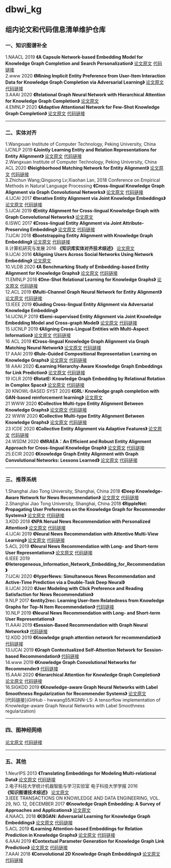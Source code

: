 # dbwi_kg
## 组内论文和代码信息清单维护仓库
### 一、知识图谱补全 
1.NAACL 2019
**《A Capsule Network-based Embedding Model for Knowledge Graph Completion and Search Personalization》**
[论文原文](https://www.aclweb.org/anthology/N19-1226/)
[代码链接](https://github.com/daiquocnguyen/CapsE)  
2.www 2020
**《Mining Implicit Entity Preference from User-Item Interaction Data for Knowledge Graph Completion via Adversarial Learning》**
[论文原文](https://dl.acm.org/doi/pdf/10.1145/3366423.3380155)
[代码链接](https://github.com/RUCAIBox/UPGAN)  
3.AAAI 2020
**《Relational Graph Neural Network with Hierarchical Attention for Knowledge Graph Completion》**
[论文原文](https://www.aaai.org/ojs/index.php/AAAI/article/view/6508)  
4.EMNLP 2020
**《Adaptive Attentional Network for Few-Shot Knowledge Graph Completion》**
[论文原文](https://www.aclweb.org/anthology/2020.emnlp-main.131.pdf)
[代码链接](https://github.com/JiaweiSheng/FAAN)    
*** 
### 二、实体对齐
1.Wangxuan Institute of Computer Technology, Peking University, China IJCNLP 2019
**《Jointly Learning Entity and Relation Representations for Entity Alignment》**
[论文原文](https://www.paperswithcode.com/paper/jointly-learning-entity-and-relation)
[代码链接](https://www.paperswithcode.com/paper/jointly-learning-entity-and-relation)    
2.Wangxuan Institute of Computer Technology, Peking University, China ACL 2020
**《Neighborhood Matching Network for Entity Alignment》**
[论文原文](https://arxiv.org/pdf/2005.05607v1.pdf)
[代码链接](https://www.paperswithcode.com/paper/neighborhood-matching-network-for-entity)  
3.Zhichun Wang;Qingsong Lv;Xiaohan Lan, 2018 Conference on Empirical Methods in Natural Language Processing
**《Cross-lingual Knowledge Graph Alignment via Graph Convolutional Networks》**
[论文原文](https://www.aclweb.org/anthology/D18-1032/)
[代码链接](https://github.com/1049451037/GCN-Align)    
4.IJCAI 2017
**《Iterative Entity Alignment via Joint Knowledge Embeddings》**
[论文原文](https://www.ijcai.org/Proceedings/2017/0595.pdf)
[代码链接](https://github.com/thunlp/IEAJKE)    
5.IJCAI 2019
**《Entity Alignment for Cross-lingual Knowledge Graph with Graph Convolutional Networks》**
[论文原文](https://www.researchgate.net/publication/334844180_Entity_Alignment_for_Cross-lingual_Knowledge_Graph_with_Graph_Convolutional_Networks)  
6.ISWC 2017
**《Cross-lingual Entity Alignment via Joint Attribute-Preserving Embedding》**
[论文原文](https://arxiv.org/pdf/1708.05045v2.pdf)
[代码链接](https://www.paperswithcode.com/paper/cross-lingual-entity-alignment-via-joint)  
7.IJCAI 2018
**《Bootstrapping Entity Alignment with Knowledge Graph Embedding》**
[论文原文](https://www.ijcai.org/Proceedings/2018/0611.pdf)
[代码链接](https://github.com/nju-websoft/BootEA)  
8.计算机研究与发展 2016
**《知识库实体对齐技术综述》**
[论文原文](http://crad.ict.ac.cn/CN/10.7544/issn1000-1239.2016.20150661)  
9.IJCAI 2016
**《Aligning Users Across Social Networks Using Network Embedding》**
[论文原文](https://www.aminer.cn/pub/57d063c3ac44367354290601/aligning-users-across-social-networks-using-network-embedding)  
10.VLDB 2020
**《A Benchmarking Study of Embedding-based Entity Alignment for Knowledge Graphs》**
[论文原文](https://github.com/nju-websoft/OpenEA)
[代码链接](https://github.com/nju-websoft/OpenEA)  
11.EMNLP 2018
**《One-Shot Relational Learning for Knowledge Graphs》**
[论文原文](https://www.ijcai.org/Proceedings/2018/0611.pdf)
[代码链接](https://arxiv.org/abs/1808.09040v1)   
12.ACL 2019
**《Multi-Channel Graph Neural Network for Entity Alignment》**
[论文原文](https://www.aclweb.org/anthology/P19-1140/)
[代码链接](https://github.com/thunlp/MuGNN)   
13.IEEE 2019
**《Guiding Cross-lingual Entity Alignment via Adversarial Knowledge Embedding》**   
14.IJCNLP 2019
**《Semi-supervised Entity Alignment via Joint Knowledge Embedding Model and Cross-graph Model》**
[论文原文](https://www.paperswithcode.com/paper/semi-supervised-entity-alignment-via-joint)
[代码链接](https://www.paperswithcode.com/paper/semi-supervised-entity-alignment-via-joint)     
15 IJCNLP 2019
**《Aligning Cross-Lingual Entities with Multi-Aspect Information》**
[论文原文](https://www.paperswithcode.com/paper/aligning-cross-lingual-entities-with-multi)
[代码链接](https://www.paperswithcode.com/paper/aligning-cross-lingual-entities-with-multi)     
16 ACL 2019
**《Cross-lingual Knowledge Graph Alignment via Graph Matching Neural Network》**
[论文原文](https://arxiv.org/pdf/1905.11605.pdf)
[代码链接](https://github.com/syxu828/Crosslingula-KG-Matching)        
17 AAAI 2019
**《Rule-Guided Compositional Representation Learning on Knowledge Graphs》**
[论文原文](https://ojs.aaai.org//index.php/AAAI/article/view/5687)
[代码链接](https://github.com/ngl567/RPJE)   
18 AAAI 2020
**《Learning Hierarchy-Aware Knowledge Graph Embeddings for Link Prediction》**
[论文原文](https://arxiv.org/pdf/1911.09419.pdf)
[代码链接](https://github.com/MIRALab-USTC/KGE-HAKE)   
19 ICLR 2019
**《RotatE: Knowledge Graph Embedding by Relational Rotation in Complex Space》**
[论文原文](https://openreview.net/forum?id=HkgEQnRqYQ)
[代码链接](https://github.com/DeepGraphLearning/KnowledgeGraphEmbedding)      
20 KNOWL-BASED SYST 2020
**《GRL: Knowledge graph completion with GAN-based reinforcement learning》**
[论文原文](https://doi.org/10.1016/j.knosys.2020.106421)  
21 WWW 2020
**《Collective Multi-type Entity Alignment Between Knowledge Graphs》**
[论文原文](https://dl.acm.org/doi/pdf/10.1145/3366423.3380289)
[代码链接](https://github.com/GentleZhu/CG-MuAlign)    
22 WWW 2020
**《Collective Multi-type Entity Alignment Between Knowledge Graphs》**
[论文原文](https://dl.acm.org/doi/pdf/10.1145/3366423.3380289)
[代码链接](https://github.com/GentleZhu/CG-MuAlign)   
23 ICDE 2020
**《Collective Entity Alignment via Adaptive Features》**
[论文原文](https://arxiv.org/pdf/1912.08404.pdf)
[代码链接](https://github.com/DexterZeng/CEA)   
24.WSDM 2020
**《MRAEA：An Efficient and Robust Entity Alignment Approach for Cross-lingual Knowledge Graph》**
[论文原文](https://doi.org/10.1145/3336191.3371804)
[代码链接](https://github.com/MaoXinn/MRAEA)   
25.ECIR 2020
**《Knowledge Graph Entity Alignment with Graph Convolutional Networks: Lessons Learned》**
[论文原文](https://www.paperswithcode.com/paper/knowledge-graph-entity-alignment-with-graph)
[代码链接](https://www.paperswithcode.com/paper/knowledge-graph-entity-alignment-with-graph)      
*** 
### 三、推荐系统
1.Shanghai Jiao Tong University, Shanghai, China 2018
**《Deep Knowledge-Aware Network for News Recommendation》**
[论文原文](https://arxiv.org/pdf/1801.08284v2.pdf)
[代码链接](https://www.paperswithcode.com/paper/dkn-deep-knowledge-aware-network-for-news)   
2.Shanghai Jiao Tong University, Shanghai, China 2018
**《RippleNet: Propagating User Preferences on the Knowledge Graph for Recommender Systems》**
[论文原文](https://arxiv.org/pdf/1803.03467v4.pdf)
[代码链接](https://www.paperswithcode.com/paper/ripplenet-propagating-user-preferences-on-the)   
3.KDD 2018
**《NPA Nerual News Recommendation with Personalized Attention》**
[论文原文](https://www.aclweb.org/anthology/D18-1032/)
[代码链接](https://github.com/microsoft/recommenders)    
4.IJCAI 2019
**《Neural News Recommendation with Attentive Multi-View Learning》**
[论文原文](https://www.researchgate.net/publication/334844180_Entity_Alignment_for_Cross-lingual_Knowledge_Graph_with_Graph_Convolutional_Networks)
[代码链接](https://github.com/microsoft/recommenders)   
5.ACL 2019
**《Neural News Recommendation with Long- and Short-term User Representations》**
[论文原文](https://www.aclweb.org/anthology/D18-1032/)
[代码链接](https://github.com/microsoft/recommenders)  
6.IEEE 2019
**《Heterogeneous_Information_Network_Embedding_for_Recommendation》**  
7.IJCAI 2020
**《HyperNews: Simultaneous News Recommendation and Active-Time Prediction via a Double-Task Deep Neural》**    
8.IJCAI 2020
**《User Modeling with Click Preference and Reading Satisfaction for News Recommendation》**    
9.NLP 2017
**《entity2rec: Learning User-Item Relatedness from Knowledge Graphs for Top-N Item Recommendation》**
[代码链接](https://github.com/D2KLab/entity2rec)   
10.NLP 2019
**《Neural News Recommendation with Long- and Short-term User Representations》**   
11.AAAI 2019
**《Session-Based Recommendation with Graph Neural Networks》**
[代码链接](https://github.com/CRIPAC-DIG/SR-GNN)  
12.KDD 2019
**《Knowledge graph attention network for recommendation》**
[代码链接](https://github.com/xiangwang1223/knowledge_graph_attention_network)    
13.IJCAI 2019
**《Graph Contextualized Self-Attention Network for Session-based Recommendation》**
[代码链接](https://github.com/johnny12150/GC-SAN)  
14.www 2019
**《Knowledge Graph Convolutional Networks for Recommender》**
[代码链接](https://github.com/hwwang55/KGCN)  
15.AAAI 2020
**《Hierarchical Attention for Knowledge Graph Completion》**
[论文原文]()
[代码链接]()  
16.SIGKDD 2019
**《Knowledge-aware Graph Neural Networks with Label Smoothness Regularization for Recommender Systems》**
[论文原文](https://arxiv.org/abs/1905.04413v2)    
[代码链接](GitHub - hwwang55/KGNN-LS: A tensorflow implementation of Knowledge-aware Graph Neural Networks with Label Smoothness regularization)      
*** 
### 四、图神经网络
[论文原文](http://gitcafe.com)
[代码链接](http://gitcafe.com)
*** 
### 五、其他
1.NeurIPS 2013
**《Translating Embeddings for Modeling Multi-relational Data》**
[论文原文](https://www.paperswithcode.com/paper/translating-embeddings-for-modeling-multi)
[代码链接](https://www.paperswithcode.com/paper/translating-embeddings-for-modeling-multi)  
2.电子科技大学统计机器智能与学习实验室 电子科技大学学报  2016  
**《知识图谱技术综述》**
[论文原文](https://kns.cnki.net/KCMS/detail/detail.aspx?dbname=cjfd2016&filename=dkdx201604012&dbcode=cjfq)  
3.IEEE TRANSACTIONS ON KNOWLEDGE AND DATA ENGINEERING, VOL. 29, NO. 12, DECEMBER 2017
**《Knowledge Graph Embedding: A Survey of Approaches and Applications》**
[论文原文](https://ieeexplore.ieee.org/document/8047276)  
4.NAACL 2018
**《KBGAN: Adversarial Learning for Knowledge Graph Embeddings》**
[论文原文](https://arxiv.org/pdf/1711.04071v3.pdf)
[代码链接](https://github.com/cai-lw/KBGAN)  
5.ACL 2019
**《Learning Attention-based Embeddings for Relation Prediction in Knowledge Graphs》**
[论文原文](https://www.aclweb.org/anthology/P19-1466/)
[代码链接](https://www.aclweb.org/anthology/P19-1466/)  
6.AAAI 2019
**《Contextual Parameter Generation for Knowledge Graph Link Prediction》**
[论文原文](https://arxiv.org/pdf/1907.03143.pdf)
[代码链接](https://github.com/BorealisAI/DE-SimplE)  
7.AAAI 2018
**《Convolutional 2D Knowledge Graph Embeddings》**
[论文原文](https://aaai.org/ocs/index.php/AAAI/AAAI18/paper/viewPDFInterstitial/17366/15884)
[代码链接](https://github.com/TimDettmers/ConvE)    
 
